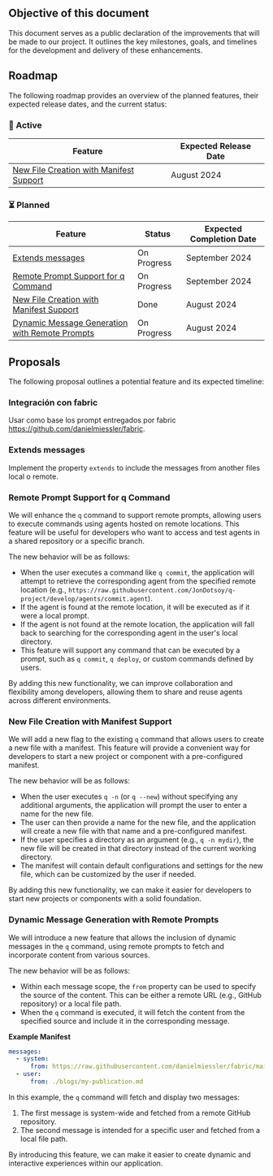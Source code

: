 ## Objective of this document

This document serves as a public declaration of the improvements that will be made to our project. It outlines the key milestones, goals, and timelines for the development and delivery of these enhancements.

## Roadmap

The following roadmap provides an overview of the planned features, their expected release dates, and the current status:

### 🚧 Active

<!--
| Feature | Expected Release Date |
| --- | --- |
| User Interface Updates | Q2 2023 |
| Improved Performance | Q3 2023 |
-->

| Feature | Expected Release Date |
| --- | --- |
| [New File Creation with Manifest Support](#new-file-creation-with-manifest-support) | August 2024 |

### ⏳ Planned

<!--
| Feature | Status | Expected Completion Date |
| --- | --- | --- |
| Bug Fixing | In Progress | March 15, 2023 |
| New Features Development | In Progress | April 30, 2023 |
-->

| Feature | Status | Expected Completion Date |
| --- | --- | --- |
| [Extends messages](#extends-messages) | On Progress | September 2024 |
| [Remote Prompt Support for q Command](#remote-prompt-support-for-q-command) | On Progress | September 2024 |
| [New File Creation with Manifest Support](#new-file-creation-with-manifest-support) | Done | August 2024 |
| [Dynamic Message Generation with Remote Prompts](#dynamic-message-generation-with-remote-prompts) | On Progress | August 2024 |

## Proposals

The following proposal outlines a potential feature and its expected timeline:

<!--
### Proposal: [Insert Proposal Title]

[Description]
-->

### Integración con fabric

Usar como base los prompt entregados por fabric https://github.com/danielmiessler/fabric.


### Extends messages

Implement the property `extends` to include the messages from another files local o remote.

### Remote Prompt Support for q Command

We will enhance the `q` command to support remote prompts, allowing users to execute commands using agents hosted on remote locations. This feature will be useful for developers who want to access and test agents in a shared repository or a specific branch.

The new behavior will be as follows:

* When the user executes a command like `q commit`, the application will attempt to retrieve the corresponding agent from the specified remote location (e.g., `https://raw.githubusercontent.com/JonDotsoy/q-project/develop/agents/commit.agent`).
* If the agent is found at the remote location, it will be executed as if it were a local prompt.
* If the agent is not found at the remote location, the application will fall back to searching for the corresponding agent in the user's local directory.
* This feature will support any command that can be executed by a prompt, such as `q commit`, `q deploy`, or custom commands defined by users.

By adding this new functionality, we can improve collaboration and flexibility among developers, allowing them to share and reuse agents across different environments.

### New File Creation with Manifest Support

We will add a new flag to the existing `q` command that allows users to create a new file with a manifest. This feature will provide a convenient way for developers to start a new project or component with a pre-configured manifest.

The new behavior will be as follows:

* When the user executes `q -n` (or `q --new`) without specifying any additional arguments, the application will prompt the user to enter a name for the new file.
* The user can then provide a name for the new file, and the application will create a new file with that name and a pre-configured manifest.
* If the user specifies a directory as an argument (e.g., `q -n mydir`), the new file will be created in that directory instead of the current working directory.
* The manifest will contain default configurations and settings for the new file, which can be customized by the user if needed.

By adding this new functionality, we can make it easier for developers to start new projects or components with a solid foundation.

### Dynamic Message Generation with Remote Prompts

We will introduce a new feature that allows the inclusion of dynamic messages in the `q` command, using remote prompts to fetch and incorporate content from various sources.

The new behavior will be as follows:

* Within each message scope, the `from` property can be used to specify the source of the content. This can be either a remote URL (e.g., GitHub repository) or a local file path.
* When the `q` command is executed, it will fetch the content from the specified source and include it in the corresponding message.

**Example Manifest**

```yaml
messages:
  - system:
      from: https://raw.githubusercontent.com/danielmiessler/fabric/main/patterns/create_tags/system.md
  - user:
      from: ./blogs/my-publication.md
```

In this example, the `q` command will fetch and display two messages:

1. The first message is system-wide and fetched from a remote GitHub repository.
2. The second message is intended for a specific user and fetched from a local file path.

By introducing this feature, we can make it easier to create dynamic and interactive experiences within our application.